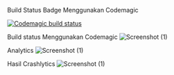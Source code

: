 Build Status Badge Menggunakan Codemagic

[![Codemagic build status](https://api.codemagic.io/apps/63956e872423b58ac42a0d9f/63956e872423b58ac42a0d9e/status_badge.svg)](https://codemagic.io/apps/63956e872423b58ac42a0d9f/63956e872423b58ac42a0d9e/latest_build)


Build status Menggunakan Codemagic
![Screenshot (1)](https://i.postimg.cc/yx0nzSkT/Finish-Build-Codemagic.png)

Analytics
![Screenshot (1)](https://i.postimg.cc/k5pB71Sn/Anlytics.png)

Hasil Crashlytics
![Screenshot (1)](https://i.postimg.cc/W1vbYWvc/crashlytics-final.png)
